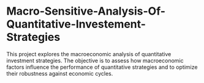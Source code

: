 # Macro-Sensitive-Analysis-Of-Quantitative-Investement-Strategies

This project explores the macroeconomic analysis of quantitative investment strategies. The objective is to assess how macroeconomic factors influence the performance of quantitative strategies and to optimize their robustness against economic cycles.
